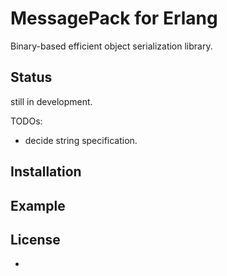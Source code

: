 MessagePack for Erlang
======================
Binary-based efficient object serialization library.

## Status 

still in development.

TODOs:
 - decide string specification.

## Installation

## Example

## License


 - 
